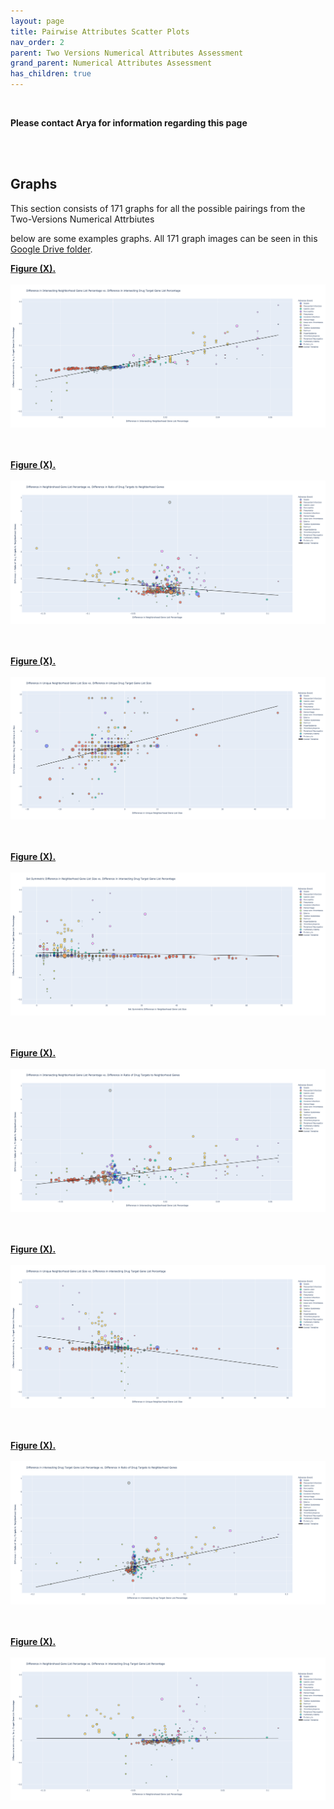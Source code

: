 ```yaml
---
layout: page
title: Pairwise Attributes Scatter Plots
nav_order: 2
parent: Two Versions Numerical Attributes Assessment
grand_parent: Numerical Attributes Assessment
has_children: true
---
```


<br />  

**Please contact Arya for information regarding this page**

<br /> 
<br /> 

## Graphs

This section consists of 171 graphs for all the possible pairings from the Two-Versions Numerical Attrbiutes 

below are some examples graphs. All 171 graph images can be seen in this [Google Drive folder](https://drive.google.com/drive/u/1/folders/1TYybrIfaGzOhnjPat-iswDD-KLD0LI1I). 



[**Figure (X).**](https://htmlpreview.github.io/?https://github.com/aryastark5/web_bench/blob/gh-pages/display_files/output_numerical_attributes_assessment/pairwise_numerical_columns_scatterplot_graphs/Difference_in_Intersecting_Neighborhood_Gene_List_Percentage_vs._Difference_in_intersecting_Drug_Target_Gene_List_Percentage.html)
<br />  
![image](display_files/output_numerical_attributes_assessment/pairwise_numerical_columns_scatterplot_graphs/Difference_in_Intersecting_Neighborhood_Gene_List_Percentage_vs._Difference_in_intersecting_Drug_Target_Gene_List_Percentage.png)
<br />  
<br /> 

[**Figure (X).**](https://htmlpreview.github.io/?https://github.com/aryastark5/web_bench/blob/gh-pages/display_files/output_numerical_attributes_assessment/pairwise_numerical_columns_scatterplot_graphs/Difference_in_Neighbrohood_Gene_List_Percentage_vs._Difference_in_Ratio_of_Drug_Targets_to_Neighborhood_Genes.html)
<br />  
![image](display_files/output_numerical_attributes_assessment/pairwise_numerical_columns_scatterplot_graphs/Difference_in_Neighbrohood_Gene_List_Percentage_vs._Difference_in_Ratio_of_Drug_Targets_to_Neighborhood_Genes.png)
<br />  
<br /> 

[**Figure (X).**](https://htmlpreview.github.io/?https://github.com/aryastark5/web_bench/blob/gh-pages/display_files/output_numerical_attributes_assessment/pairwise_numerical_columns_scatterplot_graphs/Difference_in_Unique_Neighborhood_Gene_List_Size_vs._Difference_in_Unique_Drug_Target_Gene_List_Size.html)
<br />  
![image](display_files/output_numerical_attributes_assessment/pairwise_numerical_columns_scatterplot_graphs/Difference_in_Unique_Neighborhood_Gene_List_Size_vs._Difference_in_Unique_Drug_Target_Gene_List_Size.png)
<br />  
<br /> 


[**Figure (X).**](https://htmlpreview.github.io/?https://github.com/aryastark5/web_bench/blob/gh-pages/display_files/output_numerical_attributes_assessment/pairwise_numerical_columns_scatterplot_graphs/Set_Symmetric_Difference_in_Neighborhood_Gene_List_Size_vs._Difference_in_intersecting_Drug_Target_Gene_List_Percentage.html)
<br />  
![image](display_files/output_numerical_attributes_assessment/pairwise_numerical_columns_scatterplot_graphs/Set_Symmetric_Difference_in_Neighborhood_Gene_List_Size_vs._Difference_in_intersecting_Drug_Target_Gene_List_Percentage.png)
<br />  
<br /> 


[**Figure (X).**](https://htmlpreview.github.io/?https://github.com/aryastark5/web_bench/blob/gh-pages/display_files/output_numerical_attributes_assessment/pairwise_numerical_columns_scatterplot_graphs/Difference_in_Intersecting_Neighborhood_Gene_List_Percentage_vs._Difference_in_Ratio_of_Drug_Targets_to_Neighborhood_Genes.html)
<br />  
![image](display_files/output_numerical_attributes_assessment/pairwise_numerical_columns_scatterplot_graphs/Difference_in_Intersecting_Neighborhood_Gene_List_Percentage_vs._Difference_in_Ratio_of_Drug_Targets_to_Neighborhood_Genes.png)
<br />  
<br /> 

[**Figure (X).**](https://htmlpreview.github.io/?https://github.com/aryastark5/web_bench/blob/gh-pages/display_files/output_numerical_attributes_assessment/pairwise_numerical_columns_scatterplot_graphs/Difference_in_Unique_Neighborhood_Gene_List_Size_vs._Difference_in_intersecting_Drug_Target_Gene_List_Percentage.html)
<br />  
![image](display_files/output_numerical_attributes_assessment/pairwise_numerical_columns_scatterplot_graphs/Difference_in_Unique_Neighborhood_Gene_List_Size_vs._Difference_in_intersecting_Drug_Target_Gene_List_Percentage.png)
<br />  
<br /> 



[**Figure (X).**](https://htmlpreview.github.io/?https://github.com/aryastark5/web_bench/blob/gh-pages/display_files/output_numerical_attributes_assessment/pairwise_numerical_columns_scatterplot_graphs/Difference_in_intersecting_Drug_Target_Gene_List_Percentage_vs._Difference_in_Ratio_of_Drug_Targets_to_Neighborhood_Genes.html)
<br />  
![image](display_files/output_numerical_attributes_assessment/pairwise_numerical_columns_scatterplot_graphs/Difference_in_intersecting_Drug_Target_Gene_List_Percentage_vs._Difference_in_Ratio_of_Drug_Targets_to_Neighborhood_Genes.png)
<br />  
<br /> 


[**Figure (X).**](https://htmlpreview.github.io/?https://github.com/aryastark5/web_bench/blob/gh-pages/display_files/output_numerical_attributes_assessment/pairwise_numerical_columns_scatterplot_graphs/Difference_in_Neighbrohood_Gene_List_Percentage_vs._Difference_in_intersecting_Drug_Target_Gene_List_Percentage.html)
<br />  
![image](display_files/output_numerical_attributes_assessment/pairwise_numerical_columns_scatterplot_graphs/Difference_in_Neighbrohood_Gene_List_Percentage_vs._Difference_in_intersecting_Drug_Target_Gene_List_Percentage.png)
<br />  
<br /> 




